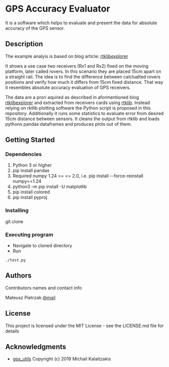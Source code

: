 # GPS Accuracy Evaluator

It is a software which helps to evaluate and present the data for absolute accuracy of the GPS sensor.

## Description

The example analyis is based on blog article: [rtklibexplorer](https://rtklibexplorer.wordpress.com/2016/12/29/exploring-moving-base-solutions/)

It shows a use case two receivers (Rx1 and Rx2) fixed on the moving platform, later called rovers. In this scenario they are placed 15cm apart on a straight rail. The idea is to find the difference between calclualted rovers positions and verify how much it differs from 15cm fixed distance. That way it resembles absolute accuracy evaluation of GPS receivers.

The data are a prori aquired as described in aformentioned blog [rtklibexplorer](https://rtklibexplorer.wordpress.com/2016/12/29/exploring-moving-base-solutions/) and extracted from receivers cards using [rtklib](https://rtklib.com/).
Instead relying on rktlib plotting software the Python script is proposed in this repository. Additionally it runs some statistics to evaluate error from desired 15cm distance between sensors. It cleans the output from rtklib and loads pythons pandas dataframes and produces plots out of them.


## Getting Started

### Dependencies

1. Python 3 or higher
2. pip install pandas
3. Required numpy 1.24 >= <= 2.0, i.e. 
   pip install --force-reinstall numpy==1.24
4. python3 -m pip install -U matplotlib
5. pip install colored
6. pip install pyproj
 
### Installing

git clone 

### Executing program

* Navigate to cloned directory
* Run
```
./test.py
```

## Authors

Contributors names and contact info

Mateusz Pietrzak [@mail](mat.pietrzak@gmail.com)


## License

This project is licensed under the MIT License - see the LICENSE.md file for details

## Acknowledgments
* [gps_utils](https://gist.github.com/MikeK4y/1d99b93f806e7d535021b15afd5bb04f)
Copyright (c) 2019 Michail Kalaitzakis